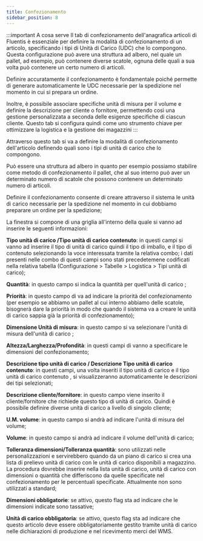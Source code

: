 ```yaml
---
title: Confezionamento
sidebar_position: 8
---
```


:::important A cosa serve
Il tab di confezionamento dell'anagrafica articoli di Fluentis è essenziale per definire la modalità di confezionamento di un articolo, specificando i tipi di Unità di Carico (UDC) che lo compongono. Questa configurazione può avere una struttura ad albero, nel quale un pallet, ad esempio, può contenere diverse scatole, ognuna delle quali a sua volta può contenere un certo numero di articoli.

Definire accuratamente il confezionamento è fondamentale poiché permette di generare automaticamente le UDC necessarie per la spedizione nel momento in cui si prepara un ordine. 

Inoltre, è possibile associare specifiche unità di misura per il volume e definire la descrizione per cliente o fornitore, permettendo così una gestione personalizzata a seconda delle esigenze specifiche di ciascun cliente. Questo tab si configura quindi come uno strumento chiave per ottimizzare la logistica e la gestione dei magazzini
:::

Attraverso questo tab si va a definire la modalità di confezionamento dell'articolo definendo quali sono i tipi di unità di carico  che lo compongono.

Può essere una struttura ad albero in quanto per esempio possiamo stabilire come metodo di confezionamento il pallet, che al suo interno può aver un determinato numero di scatole che possono contenere un determinato numero di articoli.

Definire il confezionamento consente di creare attraverso il sistema le unità di carico  necessarie per la spedizione nel momento in cui dobbiamo preparare un ordine per la spedizione;

La finestra si compone di una griglia all'interno della quale si vanno ad inserire le seguenti informazioni:

**Tipo unità di carico /Tipo unità di carico  contenuto**: in questi campi si vanno ad inserire il tipo di unità di carico  quindi il tipo di imballo, e il tipo di contenuto selezionando la voce interessata tramite la relativa combo; i dati presenti nelle combo di questi campi sono stati precedetemene codificati nella relativa tabella (Configurazione > Tabelle > Logistica > Tipi unità di carico);

**Quantità**: in questo campo si indica la quantità per quell'unità di carico ;

**Priorità**: in questo campo di va ad indicare la priorità del confezionamento (per esempio se abbiamo un pallet al cui interno abbiamo delle scatole, bisognerà dare la priorità in modo che quando il sistema va a creare le unità di carico sappia già la priorità di confezionamento);

**Dimensione Unità di misura**: in questo campo si va selezionare l'unità di misura dell'unità di carico ;

**Altezza/Larghezza/Profondità**: in questi campi di vanno a specificare le dimensioni del confezionamento;

**Descrizione tipo unità di carico / Descrizione Tipo unità di carico contenuto**: in questi campi, una volta inseriti il tipo unità di carico e il tipo unità di carico contenuto , si visualizzeranno automaticamente le descrizioni dei tipi selezionati;

**Descrizione cliente/fornitore**: in questo campo viene inserito il cliente/fornitore che richiede questo tipo di unità di carico. Quindi è possibile definire diverse unità di carico a livello di singolo cliente;

**U.M. volume**: in questo campo si andrà ad indicare l'unità di misura del volume;

**Volume**: in questo campo si andrà ad indicare il volume dell'unità di carico;

**Tolleranza dimensioni/Tolleranza quantità**: sono utilizzati nelle personalizzazioni e servirebbero quando da un piano di carico si crea una lista di prelievo unità di carico  con le unità di carico disponibili a magazzino. La procedura dovrebbe inserire nella lista unità di carico, unità di carico con dimensioni o quantità che differiscono da quelle specificate nel confezionamento per le percentuali specificate. Attualmente non sono utilizzati a standard;                

**Dimensioni obbligatorie**: se attivo, questo flag sta ad indicare che le dimensioni indicate sono tassative;

**Unità di carico obbligatoria**: se attivo, questo flag sta ad indicare che questo articolo deve essere obbligatoriamente gestito tramite unità di carico nelle dichiarazioni di produzione e nel ricevimento merci del WMS.
